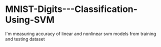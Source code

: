 # MNIST-Digits---Classification-Using-SVM

I'm measuring accuracy of linear and nonlinear svm models from training and testing dataset
